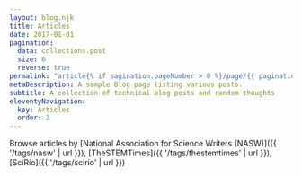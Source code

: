 ```yaml
---
layout: blog.njk
title: Articles
date: 2017-01-01
pagination:
  data: collections.post
  size: 6
  reverse: true
permalink: "article{% if pagination.pageNumber > 0 %}/page/{{ pagination.pageNumber }}{% endif %}/index.html"
metaDescription: A sample Blog page listing various posts.
subtitle: A collection of technical blog posts and random thoughts
eleventyNavigation:
  key: Articles
  order: 2
---
```

Browse articles by [National Association for Science Writers (NASW)]({{ '/tags/nasw' | url }}), [TheSTEMTimes]({{ '/tags/thestemtimes' | url }}), [SciRio]({{ '/tags/scirio' | url }})